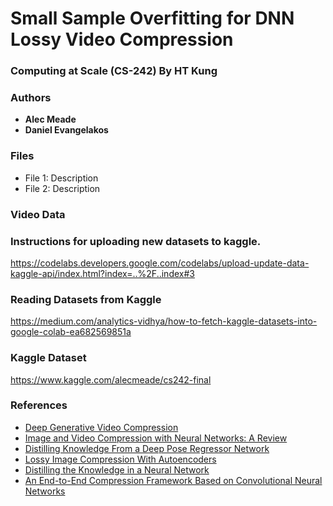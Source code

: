 # Small Sample Overfitting for DNN Lossy Video Compression
### Computing at Scale (CS-242) By HT Kung

### Authors
* **Alec Meade** 
* **Daniel Evangelakos** 


### Files
* File 1: Description
* File 2: Description

### Video Data

### Instructions for uploading new datasets to kaggle.
https://codelabs.developers.google.com/codelabs/upload-update-data-kaggle-api/index.html?index=..%2F..index#3

### Reading Datasets from Kaggle
https://medium.com/analytics-vidhya/how-to-fetch-kaggle-datasets-into-google-colab-ea682569851a

### Kaggle Dataset
https://www.kaggle.com/alecmeade/cs242-final


### References
* [Deep Generative Video Compression](https://papers.nips.cc/paper/9127-deep-generative-video-compression.pdf)
* [Image and Video Compression with Neural Networks: A Review](https://arxiv.org/pdf/1904.03567.pdf)
* [Distilling Knowledge From a Deep Pose Regressor Network](http://www.cs.ox.ac.uk/files/11078/ICCV19_Distilling_Knowledge_From_a_Deep_Pose_Regressor_Network.pdf)
* [Lossy Image Compression With Autoencoders](https://arxiv.org/pdf/1703.00395v1.pdf)
* [Distilling the Knowledge in a Neural Network](https://arxiv.org/pdf/1503.02531.pdf)
* [An End-to-End Compression Framework Based on Convolutional Neural Networks](https://arxiv.org/pdf/1708.00838v1.pdf)
